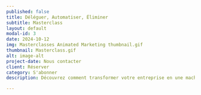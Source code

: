 ```yaml
---
published: false
title: Déléguer, Automatiser, Éliminer
subtitle: Masterclass
layout: default
modal-id: 3
date: 2024-10-12
img: Masterclasses Animated Marketing thumbnail.gif
thumbnail: Masterclass.gif
alt: image-alt
project-date: Nous contacter
client: Réserver
category: S'abonner
description: Découvrez comment transformer votre entreprise en une machine autonome, prête à fonctionner sans votre intervention quotidienne. Apprenez à déléguer, automatiser et éliminer les tâches non essentielles pour maximiser votre efficacité et préparer votre entreprise pour une éventuelle vente ou levée de fonds.

---
```

